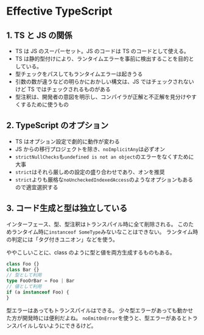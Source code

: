 # Effective TypeScript

## 1. TS と JS の関係

- TS は JS のスーパーセット。JS のコードは TS のコードとして使える。
- TS は静的型付けにより、ランタイムエラーを事前に検出することを目的としている。
- 型チェックをパスしてもランタイムエラーは起きうる
- 引数の数が違うなどの明らかにおかしい構文は、JS ではチェックされないけど TS ではチェックされるものがある
- 型注釈は、開発者の意図を明示し、コンパイラが正解と不正解を見分けやすくするために使うもの

## 2. TypeScript のオプション

- TS はオプション設定で劇的に動作が変わる
- JS からの移行プロジェクトを除き、`noImplicitAny`は必ずオン
- `strictNullChecks`も`undefined is not an object`のエラーをなくすために大事
- `strict`はそれら厳しめの設定の盛り合わせであり、オンを推奨
- `strict`よりも厳格な`noUncheckedIndexedAccess`のようなオプションもあるので適宜選択する

## 3. コード生成と型は独立している

インターフェース、型、型注釈はトランスパイル時に全て削除される。
このためランタイム時に`instanceof SomeType`みないなことはできない。
ランタイム時の判定には「タグ付きユニオン」などを使う。

ややこしいことに、class のように型と値を両方生成するものもある。

```ts
class Foo {}
class Bar {}
// 型として利用
type FooOrBar = Foo | Bar
// 値として利用
if (a instanceof Foo) {
}
```

型エラーはあってもトランスパイルはできる。
少々型エラーがあっても動かせた方が開発時には便利だよね。
`noEmitOnError`を使うと、型エラーがあるとトランスパイルしないようにできるけど。
